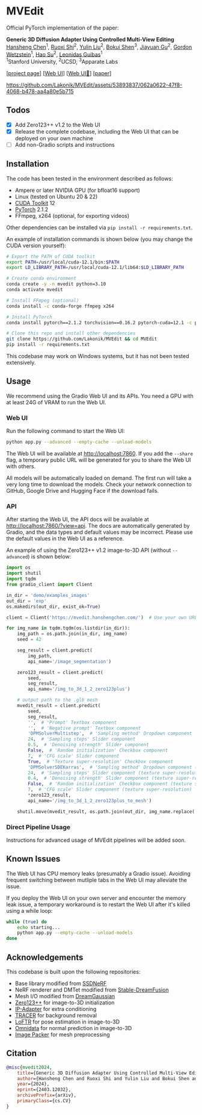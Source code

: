 # MVEdit

Official PyTorch implementation of the paper:

**Generic 3D Diffusion Adapter Using Controlled Multi-View Editing**
<br>
[Hansheng Chen](https://lakonik.github.io/)<sup>1</sup>, 
[Ruoxi Shi](https://rshi.top/)<sup>2</sup>, 
[Yulin Liu](https://liuyulinn.github.io/)<sup>2</sup>, 
[Bokui Shen](https://cs.stanford.edu/people/bshen88/)<sup>3</sup>,
[Jiayuan Gu](https://pages.ucsd.edu/~ztu/)<sup>2</sup>, 
[Gordon Wetzstein](http://web.stanford.edu/~gordonwz/)<sup>1</sup>, 
[Hao Su](https://cseweb.ucsd.edu/~haosu/)<sup>2</sup>, 
[Leonidas Guibas](https://geometry.stanford.edu/member/guibas/)<sup>1</sup><br>
<sup>1</sup>Stanford University, <sup>2</sup>UCSD, <sup>3</sup>Apparate Labs
<br>

[[project page](https://lakonik.github.io/mvedit)] [[Web UI](https://lakonik.github.io/mvedit_demo/)] [[Web UI🤗](https://huggingface.co/spaces/Lakonik/MVEdit)] [[paper](https://arxiv.org/abs/2403.12032)]

https://github.com/Lakonik/MVEdit/assets/53893837/062a0622-47f8-4068-b478-aa4a80e5b715

## Todos

- [x] Add Zero123++ v1.2 to the Web UI
- [x] Release the complete codebase, including the Web UI that can be deployed on your own machine
- [ ] Add non-Gradio scripts and instructions

## Installation

The code has been tested in the environment described as follows:

- Ampere or later NVIDIA GPU (for bfloat16 support)
- Linux (tested on Ubuntu 20 & 22)
- [CUDA Toolkit](https://developer.nvidia.com/cuda-toolkit-archive) 12
- [PyTorch](https://pytorch.org/get-started/previous-versions/) 2.1.2
- FFmpeg, x264 (optional, for exporting videos)

Other dependencies can be installed via `pip install -r requirements.txt`. 

An example of installation commands is shown below (you may change the CUDA version yourself):

```bash
# Export the PATH of CUDA toolkit
export PATH=/usr/local/cuda-12.1/bin:$PATH
export LD_LIBRARY_PATH=/usr/local/cuda-12.1/lib64:$LD_LIBRARY_PATH

# Create conda environment
conda create -y -n mvedit python=3.10
conda activate mvedit

# Install FFmpeg (optional)
conda install -c conda-forge ffmpeg x264

# Install PyTorch
conda install pytorch==2.1.2 torchvision==0.16.2 pytorch-cuda=12.1 -c pytorch -c nvidia

# Clone this repo and install other dependencies
git clone https://github.com/Lakonik/MVEdit && cd MVEdit
pip install -r requirements.txt
```

This codebase may work on Windows systems, but it has not been tested extensively.

## Usage

We recommend using the Gradio Web UI and its APIs. You need a GPU with at least 24G of VRAM to run the Web UI.

### Web UI

Run the following command to start the Web UI:

```bash
python app.py --advanced --empty-cache --unload-models
```

The Web UI will be available at [http://localhost:7860](http://localhost:7860). If you add the `--share` flag, a temporary public URL will be generated for you to share the Web UI with others.

All models will be automatically loaded on demand. The first run will take a very long time to download the models. Check your network connection to GitHub, Google Drive and Hugging Face if the download fails.

### API

After starting the Web UI, the API docs will be available at [http://localhost:7860/?view=api](http://localhost:7860/?view=api). The docs are automatically generated by Gradio, and the data types and default values may be incorrect. Please use the default values in the Web UI as a reference.

An example of using the Zero123++ v1.2 image-to-3D API (without `--advanced`) is shown below:

```python
import os
import shutil
import tqdm
from gradio_client import Client

in_dir = 'demo/examples_images'
out_dir = 'exp'
os.makedirs(out_dir, exist_ok=True)

client = Client('https://mvedit.hanshengchen.com/')  # Use your own URL here

for img_name in tqdm.tqdm(os.listdir(in_dir)):
    img_path = os.path.join(in_dir, img_name)
    seed = 42

    seg_result = client.predict(
        img_path,
        api_name='/image_segmentation')

    zero123_result = client.predict(
        seed,
        seg_result,
        api_name='/img_to_3d_1_2_zero123plus')

    # output path to the .glb mesh
    mvedit_result = client.predict(
        seed,
        seg_result,
        '',  # 'Prompt' Textbox component
        '',  # 'Negative prompt' Textbox component
        'DPMSolverMultistep',  # 'Sampling method' Dropdown component
        24,  # 'Sampling steps' Slider component
        0.5,  # 'Denoising strength' Slider component
        False,  # 'Random initialization' Checkbox component
        7,  # 'CFG scale' Slider component
        True,  # 'Texture super-resolution' Checkbox component
        'DPMSolverSDEKarras',  # 'Sampling method' Dropdown component (texture super-resolution)
        24,  # 'Sampling steps' Slider component (texture super-resolution)
        0.4,  # 'Denoising strength' Slider component (texture super-resolution)
        False,  # 'Random initialization' Checkbox component (texture super-resolution)
        7,  # 'CFG scale' Slider component (texture super-resolution)
        *zero123_result,
        api_name='/img_to_3d_1_2_zero123plus_to_mesh')

    shutil.move(mvedit_result, os.path.join(out_dir, img_name.replace('.png', '.glb')))
```

### Direct Pipeline Usage

Instructions for advanced usage of MVEdit pipelines will be added soon.

## Known Issues

The Web UI has CPU memory leaks (presumably a Gradio issue). Avoiding frequent switching between mutliple tabs in the Web UI may alleviate the issue.

If you deploy the Web UI on your own server and encounter the memory leak issue, a temporary workaround is to restart the Web UI after it's killed using a while loop:

```bash
while (true) do
    echo starting...
    python app.py --empty-cache --unload-models
done
```

## Acknowledgements

This codebase is built upon the following repositories:
- Base library modified from [SSDNeRF](https://github.com/Lakonik/SSDNeRF)
- NeRF renderer and DMTet modified from [Stable-DreamFusion](https://github.com/ashawkey/stable-dreamfusion)
- Mesh I/O modified from [DreamGaussian](https://github.com/dreamgaussian/dreamgaussian)
- [Zero123++](https://github.com/SUDO-AI-3D/zero123plus) for image-to-3D initialization
- [IP-Adapter](https://github.com/tencent-ailab/IP-Adapter) for extra conditioning
- [TRACER](https://github.com/Karel911/TRACER) for background removal
- [LoFTR](https://github.com/zju3dv/LoFTR) for pose estimation in image-to-3D
- [Omnidata](https://github.com/EPFL-VILAB/omnidata) for normal prediction in image-to-3D
- [Image Packer](https://github.com/theFroh/imagepacker) for mesh preprocessing

## Citation

```bibtex
@misc{mvedit2024,
    title={Generic 3D Diffusion Adapter Using Controlled Multi-View Editing},
    author={Hansheng Chen and Ruoxi Shi and Yulin Liu and Bokui Shen and Jiayuan Gu and Gordon Wetzstein and Hao Su and Leonidas Guibas},
    year={2024},
    eprint={2403.12032},
    archivePrefix={arXiv},
    primaryClass={cs.CV}
}
```
